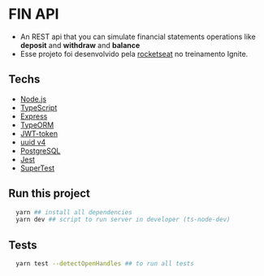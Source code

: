 # FIN API

- An REST api that you can simulate financial statements operations like **deposit** and **withdraw** and **balance**
- Esse projeto foi desenvolvido pela [rocketseat](https://www.rocketseat.com.br) no treinamento Ignite.

## Techs

- [Node.js](https://nodejs.org/en/)
- [TypeScript](https://www.typescriptlang.org/)
- [Express](https://expressjs.com/pt-br/)
- [TypeORM](https://typeorm.io/#/)
- [JWT-token](https://jwt.io/)
- [uuid v4](https://github.com/thenativeweb/uuidv4/)
- [PostgreSQL](https://www.postgresql.org/)
- [Jest](https://jestjs.io/)
- [SuperTest](https://github.com/visionmedia/supertest)

## Run this project

```sh
  yarn ## install all dependencies
  yarn dev ## script to run server in developer (ts-node-dev)
```

## Tests

```sh
  yarn test --detectOpenHandles ## to run all tests
```
